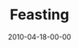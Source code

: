 ---
layout: message
category: message
series: "Force Feed"
title: "Feasting"
date: 2010-04-18-00-00
message_id: 615
audio: "http://s3.amazonaws.com/crossroadsaudiomessages/ForceFeed2.mp3"
audio-duration: "32:08"
description: "Brian Tome discusses how we can become more aware of the effects of media on our life."
video: "http://s3.amazonaws.com/crossroadsvideomessages/ForceFeed2.mp4"
video-duration: "32:08"
video-image: "http://s3.amazonaws.com/crossroads-media/images/legacy/content/ForceFeed2-still.jpg"
program: "http://s3.amazonaws.com/crossroads-media/media/legacy/documents/04_17-18_10Program.pdf"
explicit: "N"
---